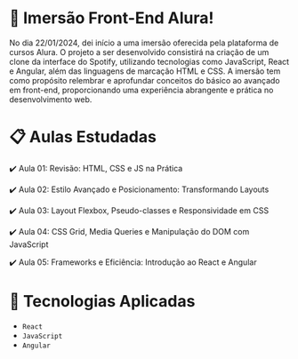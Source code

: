 # 🚀  Imersão Front-End Alura! 

No dia 22/01/2024, dei início a uma imersão oferecida pela plataforma de cursos Alura. O projeto a ser desenvolvido consistirá na criação de um clone da interface do Spotify, utilizando tecnologias como JavaScript, React e Angular, além das linguagens de marcação HTML e CSS. A imersão tem como propósito relembrar e aprofundar conceitos do básico ao avançado em front-end, proporcionando uma experiência abrangente e prática no desenvolvimento web.
<br>

# 📋  Aulas Estudadas

:heavy_check_mark: Aula 01: Revisão: HTML, CSS e JS na Prática

:heavy_check_mark: Aula 02: Estilo Avançado e Posicionamento: Transformando Layouts

:heavy_check_mark: Aula 03: Layout Flexbox, Pseudo-classes e Responsividade em CSS

:heavy_check_mark: Aula 04: CSS Grid, Media Queries e Manipulação do DOM com JavaScript

:heavy_check_mark: Aula 05: Frameworks e Eficiência: Introdução ao React e Angular
<br>

 # 	:seedling: Tecnologias Aplicadas  
 - `React`
 - `JavaScript`
 - `Angular`
<br>
